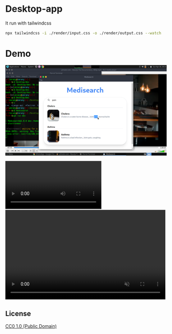 # Desktop-app
It run with tailwindcss

```bash
npx tailwindcss -i ./render/input.css -o ./render/output.css --watch
```
# Demo 
[![demo video](./assets/demo_video/demo_pic.png)](./assets/demo_video/video.mp4)

<video>
    <source src="./assets/demo_video/video.mp4"/>
</video>

<video width="500" muted height="280" markdown="0" controls>
  <source src="./assets/demo_video/video.mp4" type="video/mp4">
  Your browser does not support the video tag.
</video>


## License

[CC0 1.0 (Public Domain)](LICENSE.md)
